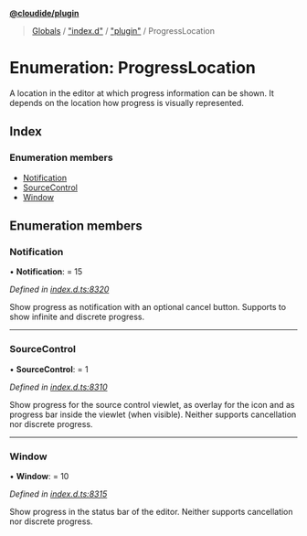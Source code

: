 **[@cloudide/plugin](../README.md)**

> [Globals](../README.md) / ["index.d"](../modules/_index_d_.md) / ["plugin"](../modules/_index_d_._plugin_.md) / ProgressLocation

# Enumeration: ProgressLocation

A location in the editor at which progress information can be shown. It depends on the
location how progress is visually represented.

## Index

### Enumeration members

* [Notification](_index_d_._plugin_.progresslocation.md#notification)
* [SourceControl](_index_d_._plugin_.progresslocation.md#sourcecontrol)
* [Window](_index_d_._plugin_.progresslocation.md#window)

## Enumeration members

### Notification

•  **Notification**:  = 15

*Defined in [index.d.ts:8320](https://github.com/huaweicloud/cloudide-plugin-api/blob/1ab5ef8/index.d.ts#L8320)*

Show progress as notification with an optional cancel button. Supports to show infinite and discrete progress.

___

### SourceControl

•  **SourceControl**:  = 1

*Defined in [index.d.ts:8310](https://github.com/huaweicloud/cloudide-plugin-api/blob/1ab5ef8/index.d.ts#L8310)*

Show progress for the source control viewlet, as overlay for the icon and as progress bar
inside the viewlet (when visible). Neither supports cancellation nor discrete progress.

___

### Window

•  **Window**:  = 10

*Defined in [index.d.ts:8315](https://github.com/huaweicloud/cloudide-plugin-api/blob/1ab5ef8/index.d.ts#L8315)*

Show progress in the status bar of the editor. Neither supports cancellation nor discrete progress.
